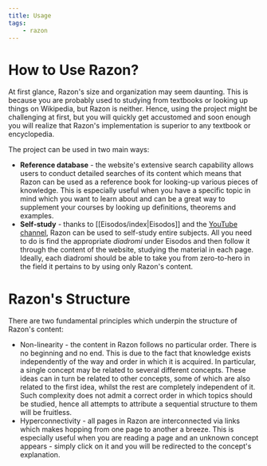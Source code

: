 ```yaml
---
title: Usage
tags:
    - razon
---
```



# How to Use Razon?

At first glance, Razon's size and organization may seem daunting. This is because you are probably used to studying from textbooks or looking up things on Wikipedia, but Razon is neither. Hence, using the project might be challenging at first, but you will quickly get accustomed and soon enough you will realize that Razon's implementation is superior to any textbook or encyclopedia.

The project can be used in two main ways:
- **Reference database** - the website's extensive search capability allows users to conduct detailed searches of its content which means that Razon can be used as a reference book for looking-up various pieces of knowledge. This is especially useful when you have a specific topic in mind which you want to learn about and can be a great way to supplement your courses by looking up definitions, theorems and examples.
- **Self-study** - thanks to [[Eisodos/index|Eisodos]] and the [YouTube channel](https://www.youtube.com/@ProjectRazon), Razon can be used to self-study entire subjects. All you need to do is find the appropriate *diadromi* under Eisodos and then follow it through the content of the website, studying the material in each page. Ideally, each diadromi should be able to take you from zero-to-hero in the field it pertains to by using only Razon's content.

# Razon's Structure

There are two fundamental principles which underpin the structure of Razon's content:
- Non-linearity - the content in Razon follows no particular order. There is no beginning and no end. This is due to the fact that knowledge exists independently of the way and order in which it is acquired. In particular, a single concept may be related to several different concepts. These ideas can in turn be related to other concepts, some of which are also related to the first idea, whilst the rest are completely independent of it. Such complexity does not admit a correct order in which topics should be studied, hence all attempts to attribute a sequential structure to them will be fruitless.
- Hyperconnectivity - all pages in Razon are interconnected via links which makes hopping from one page to another a breeze. This is especially useful when you are reading a page and an unknown concept appears - simply click on it and you will be redirected to the concept's explanation.